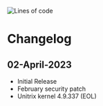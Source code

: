 ![Lines of code](https://img.shields.io/badge/Update%20Status-Active-2D8E00)

# Changelog

## 02-April-2023
- Initial Release
- February security patch
- Unitrix kernel 4.9.337 (EOL)
